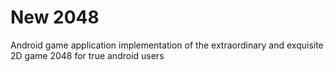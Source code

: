 # New 2048
Android game application implementation of the extraordinary and exquisite 2D game 2048 for true android users
